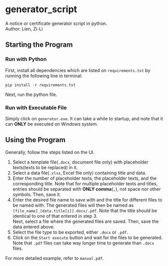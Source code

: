 # generator_script

A notice or certificate generator script in python.\
Author: Lien, Zi-Li

## Starting the Program

### Run with Python

First, install all dependencies which are listed on `requirements.txt` by running the following line in terminal:

```
pip install -r requirements.txt
```

Next, run the python file.

### Run with Executable File

Simply click on `generator.exe`. It can take a while to startup, and note that it can **ONLY** be executed on Windows system.

## Using the Program

Generally, follow the steps listed on the UI.

1. Select a template file(`.docx`, document file only) with placeholder texts(texts to be replaced) in it.
2. Select a data file(`.xlsx`, Excel file only) containing title and data.
3. Enter the number of placeholder texts, the placeholder texts, and the corresponding title. Note that for multiple placeholder texts and titles, entries should be separated with **ONLY comma**(`,`), not space nor other symbols. Then, save it.
4. Enter the desired file name to save with and the title for different files to be named with. The generated files will then be named as `[file_name]_[data.title[i]].docx/.pdf`. Note that the title should be identical to one of that entered in step 3.\
   Next, select a file where the generated files are saved. Then, save the data entered above.
5. Select the file type to be exported, either `.docx` or `.pdf`.
6. Click on the `Start execute` button and wait for the files to be generated. Note that `.pdf` files can take way longer time to generate than `.docx` files.

For more detailed example, refer to `manual.pdf`.
